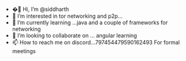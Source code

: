 - �🥱 Hi, I’m @siddharth
- 👀 I’m interested in tor networking and p2p...
- 🌱 I’m currently learning ...java and a couple of frameworks for networking 
- 💞️ I’m looking to collaborate on ... angular learning 
- 📫 How to reach me on discord...797454479590162493
For formal meetings 
<!---
Kurapika99/Kurapika99 is a ✨ special ✨ repository because its `README.md` (this file) appears on your GitHub profile.
You can click the Preview link to take a look at your changes.
--->
